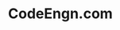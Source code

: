 ---
layout: posts_by_category
categories: CodeEngn.com
title: CodeEngn.com
permalink: /category/CodeEngncom
---